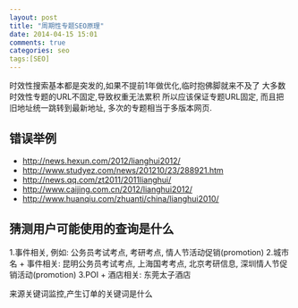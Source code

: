 ```yaml
---
layout: post
title: "周期性专题SEO原理"
date: 2014-04-15 15:01
comments: true
categories: seo
tags:[SEO]
---
```


时效性搜索基本都是突发的,如果不提前1年做优化,临时抱佛脚就来不及了
大多数时效性专题的URL不固定,导致权重无法累积
所以应该保证专题URL固定, 而且把旧地址统一跳转到最新地址, 多次的专题相当于多版本网页.

错误举例
----------------

* http://news.hexun.com/2012/lianghui2012/
* http://www.studyez.com/news/201210/23/288921.htm
* http://news.qq.com/zt2011/2011lianghui/
* http://www.caijing.com.cn/2012/lianghui2012/
* http://www.huanqiu.com/zhuanti/china/lianghui2010/


猜测用户可能使用的查询是什么
-------------------
1.事件相关, 例如: 公务员考试考点, 考研考点, 情人节活动促销(promotion)
2.城市名 + 事件相关: 昆明公务员考试考点, 上海国考考点, 北京考研信息, 深圳情人节促销活动(promotion)
3.POI + 酒店相关: 东莞太子酒店

来源关键词监控,产生订单的关键词是什么